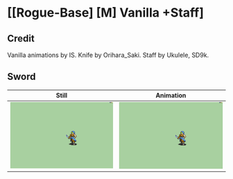 # [\[Rogue-Base\] \[M\] Vanilla +Staff]

## Credit

Vanilla animations by IS.
Knife by Orihara_Saki.
Staff by Ukulele, SD9k.
	
## Sword

| Still | Animation |
| :---: | :-------: |
| ![Sword still](./Sword_000.png) | ![Sword animation](./Sword.gif) |
